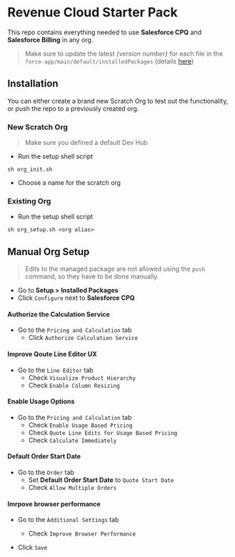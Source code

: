 # Revenue Cloud Starter Pack

This repo contains everything needed to use **Salesforce CPQ** and **Salesforce Billing** in any org.
> Make sure to update the latest *{version number}* for each file in the `force-app/main/default/installedPackages` (details [here](https://install.steelbrick.com))
## Installation
You can either create a brand new Scratch Org to test out the functionality, or push the repo to a previously created org.
### New Scratch Org
> Make sure you defined a default Dev Hub
- Run the setup shell script
```
sh org_init.sh
```
- Choose a name for the scratch org

### Existing Org
- Run the setup shell script
```
sh org_setup.sh <org alias>
```

## Manual Org Setup
> Edits to the managed package are not allowed using the `push` command, so they have to be done manually.

- Go to **Setup > Installed Packages**
- Click `Configure` next to **Salesforce CPQ**

#### Authorize the Calculation Service
- Go to the `Pricing and Calculation` tab
  - Click `Authorize Calculation Service`

#### Improve Qoute Line Editor UX
- Go to the `Line Editor` tab
  - Check `Visualize Product Hierarchy`
  - Check `Enable Column Resizing`

#### Enable Usage Options
- Go to the `Pricing and Calculation` tab
  - Check `Enable Usage Based Pricing`
  - Check `Quote Line Edits for Usage Based Pricing`
  - Check `Calculate Immediately`

#### Default Order Start Date
- Go to the `Order` tab
  - Set **Default Order Start Date** to `Quote Start Date`
  - Check `Allow Multiple Orders`

#### Imrpove browser performance
- Go to the `Additional Settings` tab
  - Check `Improve Browser Performance`

- Click `Save`